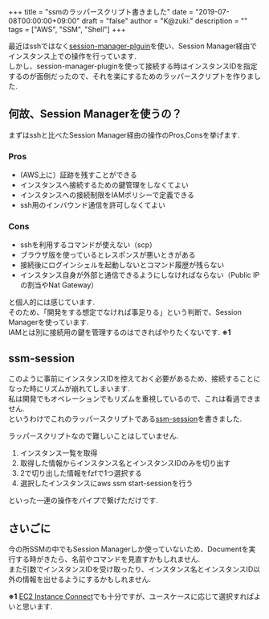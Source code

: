 +++
title = "ssmのラッパースクリプト書きました"
date = "2019-07-08T00:00:00+09:00"
draft = "false"
author = "K@zuki."
description = ""
tags = ["AWS", "SSM", "Shell"]
+++

最近はsshではなく[session-manager-plguin](https://docs.aws.amazon.com/ja_jp/systems-manager/latest/userguide/session-manager-working-with-install-plugin.html)を使い、Session Manager経由でインスタンス上での操作を行っています.  
しかし、session-manager-pluginを使って接続する時はインスタンスIDを指定するのが面倒だったので、それを楽にするためのラッパースクリプトを作りました.

## 何故、Session Managerを使うの？
まずはsshと比べたSession Manager経由の操作のPros,Consを挙げます.

### Pros
* (AWS上に）証跡を残すことができる
* インスタンスへ接続するための鍵管理をしなくてよい
* インスタンスへの接続制限をIAMポリシーで定義できる
* ssh用のインバウンド通信を許可しなくてよい

### Cons
* sshを利用するコマンドが使えない（scp）
* ブラウザ版を使っているとレスポンスが悪いときがある
* 接続後にログインシェルを起動しないとコマンド履歴が残らない
* インスタンス自身が外部と通信できるようにしなければならない（Public IPの割当やNat Gateway）

と個人的には感じています.  
そのため、「開発をする想定でなければ事足りる」という判断で、Session Managerを使っています.  
IAMとは別に接続用の鍵を管理するのはできればやりたくないです. **※1**

## ssm-session

このように事前にインスタンスIDを控えておく必要があるため、接続することになった時にリズムが崩れてしまいます.  
私は開発でもオペレーションでもリズムを重視しているので、これは看過できません.  
というわけでこれのラッパースクリプトである[ssm-session](https://github.com/corrupt952/ssm-session)を書きました.  

ラッパースクリプトなので難しいことはしていません.

1. インスタンス一覧を取得
2. 取得した情報からインスタンス名とインスタンスIDのみを切り出す
3. 2で切り出した情報をfzfで1つ選択する
4. 選択したインスタンスにaws ssm start-sessionを行う

といった一連の操作をパイプで繋げただけです.

## さいごに
今の所SSMの中でもSession Managerしか使っていないため、Documentを実行する時がきたら、名前やコマンドを見直すかもしれません.  
また引数でインスタンスIDを受け取ったり、インスタンス名とインスタンスID以外の情報を出せるようにするかもしれません.

**※1** [EC2 Instance Connect](https://aws.amazon.com/jp/about-aws/whats-new/2019/06/introducing-amazon-ec2-instance-connect/)でも十分ですが、ユースケースに応じて選択すればよいと思います.

